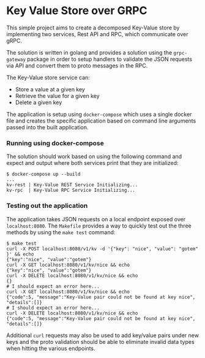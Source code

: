 # Key Value Store over GRPC

This simple project aims to create a decomposed Key-Value store by implementing two services, Rest API and RPC, which communicate over gRPC.

The solution is written in golang and provides a solution using the `grpc-gateway` package in order to setup handlers to validate the JSON requests via API and convert them to proto messages in the RPC.

The Key-Value store service can:
- Store a value at a given key
- Retrieve the value for a given key
- Delete a given key

The application is setup using `docker-compose` which uses a single docker file and creates the specific application based on command line arguments passed into the built application.

### Running using docker-compose

The solution should work based on using the following command and expect and output where both services print that they are initialized:

```
$ docker-compose up --build
...
kv-rest | Key-Value REST Service Initializing...
kv-rpc  | Key-Value RPC Service Initializing...
```

### Testing out the application

The application takes JSON requests on a local endpoint exposed over `localhost:8080`. The `Makefile` provides a way to quickly test out the three methods by using the `make test` command:

```
$ make test
curl -X POST localhost:8080/v1/kv -d '{"key": "nice", "value": "gotem" }' && echo
{"key":"nice", "value":"gotem"}
curl -X GET localhost:8080/v1/kv/nice && echo
{"key":"nice", "value":"gotem"}
curl -X DELETE localhost:8080/v1/kv/nice && echo
{}
# I should expect an error here...
curl -X GET localhost:8080/v1/kv/nice && echo
{"code":5, "message":"Key-Value pair could not be found at key nice", "details":[]}
# I should expect an error here...
curl -X DELETE localhost:8080/v1/kv/nice && echo
{"code":5, "message":"Key-Value pair could not be found at key nice", "details":[]}
```

Additional `curl` requests may also be used to add key/value pairs under new keys and the proto validation should be able to eliminate invalid data types when hitting the various endpoints.